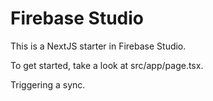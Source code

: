 # Firebase Studio

This is a NextJS starter in Firebase Studio.

To get started, take a look at src/app/page.tsx.

Triggering a sync.